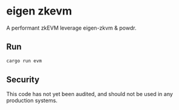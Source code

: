 # eigen zkevm

A performant zkEVM leverage eigen-zkvm & powdr.


## Run

```bash
cargo run evm
```

## Security
This code has not yet been audited, and should not be used in any production systems.

